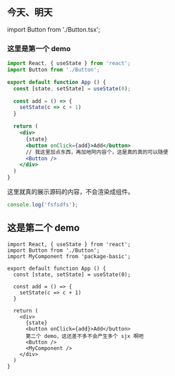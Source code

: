 ## 今天、明天

import Button from './Button.tsx';

### 这里是第一个 demo

```jsx preview
import React, { useState } from 'react';
import Button from './Button';

export default function App () {
  const [state, setState] = useState(0);

  const add = () => {
    setState(c => c + 1)
  }

  return (
    <div>
      {state}
      <button onClick={add}>Add</button>
      // 我这里加点东西，再加地阿内容个，这是真的真的可以随便
      <Button />
    </div>
  )
}
```

这里就真的展示源码的内容，不会渲染成组件。

```jsx
console.log('fsfsdfs');
```

## 这是第二个 demo

```tsx preview
import React, { useState } from 'react';
import Button from './Button';
import MyComponent from 'package-basic';

export default function App () {
  const [state, setState] = useState(0);

  const add = () => {
    setState(c => c + 1)
  }

  return (
    <div>
      {state}
      <button onClick={add}>Add</button>
      第二个 demo，这还差不多不会产生多个 sjx 啊吧
      <Button />
      <MyComponent />
    </div>
  )
}
```